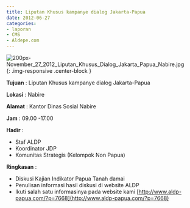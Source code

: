```yaml
---
title: Liputan Khusus kampanye dialog Jakarta-Papua
date: 2012-06-27
categories:
- laporan
- CMS
- Aldepe.com
---
```


![200px-November_27_2012_Liputan_Khusus_Dialog_Jakarta_Papua_Nabire.jpg](/uploads/200px-November_27_2012_Liputan_Khusus_Dialog_Jakarta_Papua_Nabire.jpg){: .img-responsive .center-block }

**Tujuan** : Liputan Khusus kampanye dialog Jakarta-Papua

**Lokasi** : Nabire

**Alamat** : Kantor Dinas Sosial Nabire

**Jam** : 09.00 -17.00

**Hadir** : 
* Staf ALDP
* Koordinator JDP
* Komunitas Strategis (Kelompok Non Papua)

**Ringkasan** : 
* Diskusi Kajian Indikator Papua Tanah damai
* Penulisan informasi hasil diskusi di website ALDP
* Ikuti salah satu informasinya pada website kami [http://www.aldp-papua.com/?p=7668](http://www.aldp-papua.com/?p=7668)
